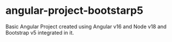 # angular-project-bootstarp5
Basic Angular Project created using Angular v16 and Node v18 and Bootstrap v5 integrated in it.
